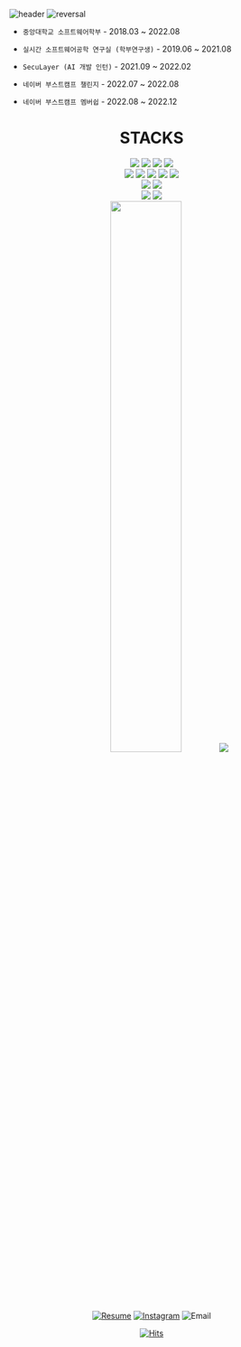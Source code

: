 ![header](https://capsule-render.vercel.app/api?type=transparent&color=auto&height=200&section=header&text=Hi,%20this%20is%20%20왕승재&fontSize=90&theme=dark&animation=twinkling)
![reversal](https://capsule-render.vercel.app/api?type=rect&text=essential2189&fontAlign=30&fontSize=30&desc=Web%20Developer&descAlign=67&descAlignY=50&theme=dark)


* `중앙대학교 소프트웨어학부` - 2018.03 ~ 2022.08

* `실시간 소프트웨어공학 연구실 (학부연구생)` - 2019.06 ~ 2021.08

* `SecuLayer (AI 개발 인턴)` - 2021.09 ~ 2022.02

* `네이버 부스트캠프 챌린지` - 2022.07 ~ 2022.08

* `네이버 부스트캠프 멤버쉽` - 2022.08 ~ 2022.12


<div align=center>
  <h1>STACKS</h1>
</div>
<div align=center> 
  <img src="https://img.shields.io/badge/python-3776AB?style=for-the-badge&logo=python&logoColor=white">
  <img src="https://img.shields.io/badge/javaccript-F7DF1E?style=for-the-badge&logo=javascript&logoColor=black">
  <img src="https://img.shields.io/badge/typescript-3178C6?style=for-the-badge&logo=typescript&logoColor=white">
  <img src="https://img.shields.io/badge/react-61DAFB?style=for-the-badge&logo=react&logoColor=black">
  <br>
  <img src="https://img.shields.io/badge/nest.js-E0234E?style=for-the-badge&logo=Nestjs&logoColor=white">
  <img src="https://img.shields.io/badge/node.js-339933?style=for-the-badge&logo=Node.js&logoColor=white">
  <img src="https://img.shields.io/badge/express-000000?style=for-the-badge&logo=express&logoColor=white">
  <img src="https://img.shields.io/badge/mysql-4479A1?style=for-the-badge&logo=mysql&logoColor=white">
  <img src="https://img.shields.io/badge/typeorm-F0372B?style=for-the-badge&logo=typeorm&logoColor=white">
  <br>
  <img src="https://img.shields.io/badge/webpack-8DD6F9?style=for-the-badge&logo=webpack&logoColor=black">
  <img src="https://img.shields.io/badge/eslint-4B32C3?style=for-the-badge&logo=eslint&logoColor=white">
  <br>
  <img src="https://img.shields.io/badge/github-181717?style=for-the-badge&logo=github&logoColor=white">
  <img src="https://img.shields.io/badge/git-F05032?style=for-the-badge&logo=git&logoColor=white">
  <div>
    <a href="https://github.com/essential2189/github-readme-stats"> <img src="https://github-readme-stats-delta-flax-98.vercel.app/api?username=essential2189&show_icons=true&theme=dark" width=50% height=50% /></a>
    <a href="https://github.com/essential2189/github-readme-stats"> <img src="https://github-readme-stats-delta-flax-98.vercel.app/api/top-langs/?username=essential2189&layout=compact&exclude_repo=productive-box,github-readme-stats,mazassumnida,linux_cau" /></a>
  </div>
  
[![Resume](https://img.shields.io/badge/Resume-000000?style=flat-square&logo=notion&logoColor=white)](https://essential-2189.notion.site/Resume-c2048d7677cd4d00ac31975ecfe453e3)
[![Instagram](https://img.shields.io/badge/essential2189-E4405F?style=flat-square&logo=instagram&logoColor=white)](https://www.instagram.com/essential.lll8/)
![Email](https://img.shields.io/badge/essential2189@gmail.com-EA4335?style=flat-square&logo=gmail&logoColor=white)

[![Hits](https://hits.seeyoufarm.com/api/count/incr/badge.svg?url=https%3A%2F%2Fgithub.com%2Fessential2189&count_bg=%23888888&title_bg=%23353535&icon=&icon_color=%23FFFFFF&title=hits&edge_flat=true)](https://hits.seeyoufarm.com)
</div>
